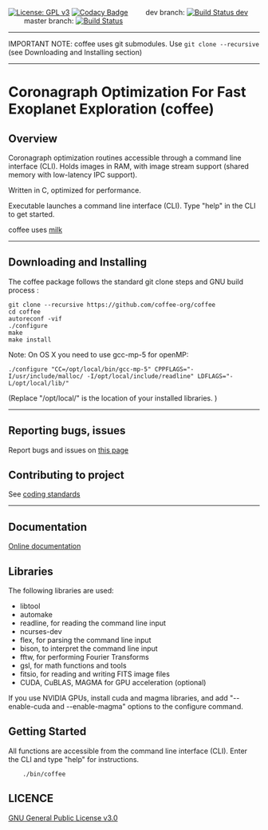  [![License: GPL v3](https://img.shields.io/badge/License-GPL%20v3-blue.svg)](http://www.gnu.org/licenses/gpl-3.0)
[![Codacy Badge](https://api.codacy.com/project/badge/Grade/4bd280f0915f4174823fa89dc4758100)](https://www.codacy.com/app/oguyon/coffee?utm_source=github.com&amp;utm_medium=referral&amp;utm_content=coffee-org/coffee&amp;utm_campaign=Badge_Grade)
&nbsp;&nbsp;&nbsp;&nbsp;&nbsp;&nbsp;&nbsp;&nbsp;dev branch: [![Build Status dev](https://travis-ci.org/coffee-org/coffee.svg?branch=dev)](https://travis-ci.org/coffee-org/coffee)
&nbsp;&nbsp;&nbsp;&nbsp;&nbsp;&nbsp;&nbsp;&nbsp;master branch: [![Build Status](https://travis-ci.org/coffee-org/coffee.svg?branch=master)](https://travis-ci.org/coffee-org/coffee)

---

IMPORTANT NOTE: coffee uses git submodules. Use `git clone --recursive` (see Downloading and Installing section)

---


# Coronagraph Optimization For Fast Exoplanet Exploration (coffee)

## Overview

Coronagraph optimization routines accessible through a command line interface (CLI). Holds images in RAM, with image stream support (shared memory with low-latency IPC support).

Written in C, optimized for performance.

Executable launches a command line interface (CLI). Type "help" in the CLI to get started.

coffee uses [milk](https://github.com/milk-org/milk)


---


## Downloading and Installing 


The coffee package follows the standard git clone steps and GNU build process :

	git clone --recursive https://github.com/coffee-org/coffee
	cd coffee
	autoreconf -vif
	./configure
	make
	make install

Note: On OS X you need to use gcc-mp-5 for openMP:

	./configure "CC=/opt/local/bin/gcc-mp-5" CPPFLAGS="-I/usr/include/malloc/ -I/opt/local/include/readline" LDFLAGS="-L/opt/local/lib/"
(Replace "/opt/local/" is the location of your installed libraries. )


---



## Reporting bugs, issues

Report bugs and issues on [this page]( https://github.com/coffee-org/coffee/issues )


## Contributing to project


See [coding standards]( https://coffee-org.github.io/coffee/page_coding_standards.html ) 


---


## Documentation

[Online documentation]( http://coffee-org.github.io/coffee/index.html ) 


## Libraries

The following libraries are used:

- libtool
- automake
- readline, for reading the command line input
- ncurses-dev
- flex, for parsing the command line input
- bison, to interpret the command line input
- fftw, for performing Fourier Transforms
- gsl, for math functions and tools
- fitsio, for reading and writing FITS image files
- CUDA, CuBLAS, MAGMA for GPU acceleration (optional)

If you use NVIDIA GPUs, install cuda and magma libraries, and add "--enable-cuda and --enable-magma" options to the configure command.



## Getting Started

All functions are accessible from the command line interface (CLI). Enter the CLI and type "help" for instructions.

		./bin/coffee


## LICENCE


[GNU General Public License v3.0]( https://github.com/coffee-orga/coffee/blob/master/LICENCE.txt )

